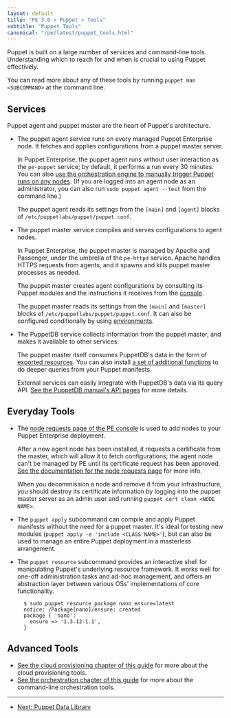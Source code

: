```yaml
---
layout: default
title: "PE 3.0 » Puppet » Tools"
subtitle: "Puppet Tools"
canonical: "/pe/latest/puppet_tools.html"
---
```


Puppet is built on a large number of services and command-line tools. Understanding which to reach for and when is crucial to using Puppet effectively.

You can read more about any of these tools by running `puppet man <SUBCOMMAND>` at the command line.

Services
-----

Puppet agent and puppet master are the heart of Puppet's architecture.

* The puppet agent service runs on every managed Puppet Enterprise node. It fetches and applies configurations from a puppet master server.

    In Puppet Enterprise, the puppet agent runs without user interaction as the `pe-puppet` service; by default, it performs a run every 30 minutes. You can also [use the orchestration engine to manually trigger Puppet runs on any nodes](./orchestration_puppet.html). (If you are logged into an agent node as an administrator, you can also run `sudo puppet agent --test` from the command line.)

    The puppet agent reads its settings from the `[main]` and `[agent]` blocks of `/etc/puppetlabs/puppet/puppet.conf`.
* The puppet master service compiles and serves configurations to agent nodes.

    In Puppet Enterprise, the puppet master is managed by Apache and Passenger, under the umbrella of the `pe-httpd` service. Apache handles HTTPS requests from agents, and it spawns and kills puppet master processes as needed.

    The puppet master creates agent configurations by consulting its Puppet modules and the instructions it receives from the [console](./console_accessing.html).

    The puppet master reads its settings from the `[main]` and `[master]` blocks of `/etc/puppetlabs/puppet/puppet.conf`. It can also be configured conditionally by using [environments](/puppet/latest/reference/environments_classic.html).
* The PuppetDB service collects information from the puppet master, and makes it available to other services.

    The puppet master itself consumes PuppetDB's data in the form of [exported resources][exported]. You can also install [a set of additional functions][query_functions] to do deeper queries from your Puppet manifests.

    External services can easily integrate with PuppetDB's data via its query API. [See the PuppetDB manual's API pages][puppetdb_api] for more details.

[query_functions]: https://forge.puppetlabs.com/dalen/puppetdbquery
[exported]: /puppet/3/reference/lang_exported.html
[puppetdb_api]: /puppetdb/1.3/api/index.html

Everyday Tools
-----

[cert_mgmt]: ./console_cert_mgmt.html
* The [node requests page of the PE console][cert_mgmt] is used to add nodes to your Puppet Enterprise deployment.

    After a new agent node has been installed, it requests a certificate from the master, which will allow it to fetch configurations; the agent node can't be managed by PE until its certificate request has been approved. [See the documentation for the node requests page][cert_mgmt] for more info.

    When you decommission a node and remove it from your infrastructure, you should destroy its certificate information by logging into the puppet master server as an admin user and running `puppet cert clean <NODE NAME>`.
* The `puppet apply` subcommand can compile and apply Puppet manifests without the need for a puppet master. It's ideal for testing new modules (`puppet apply -e 'include <CLASS NAME>'`), but can also be used to manage an entire Puppet deployment in a masterless arrangement.
* The `puppet resource` subcommand provides an interactive shell for manipulating Puppet's underlying resource framework. It works well for one-off administration tasks and ad-hoc management, and offers an abstraction layer between various OSs' implementations of core functionality.

        $ sudo puppet resource package nano ensure=latest
        notice: /Package[nano]/ensure: created
        package { 'nano':
          ensure => '1.3.12-1.1',
        }

Advanced Tools
-----

* [See the cloud provisioning chapter of this guide](./cloudprovisioner_overview.html) for more about the cloud provisioning tools.
* [See the orchestration chapter of this guide](./orchestration_overview.html) for more about the command-line orchestration tools.


* * *

- [Next: Puppet Data Library](./puppet_data_library.html)

